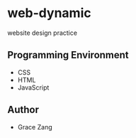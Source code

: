 # web-dynamic
website design practice

Programming Environment
--------------------------
- CSS
- HTML
- JavaScript

Author
--------------------------
- Grace Zang

